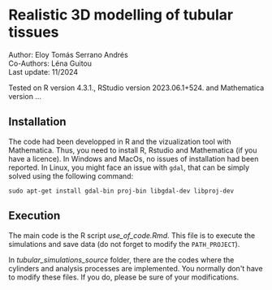 
# Realistic 3D modelling of tubular tissues #

Author: Eloy Tomás Serrano Andrés \
Co-Authors: Léna Guitou \
Last update: 11/2024

Tested on R version 4.3.1., RStudio version 2023.06.1+524. and Mathematica version ...


## Installation ##

The code had been developped in R and the vizualization tool with Mathematica. Thus, you need to install R, Rstudio and Mathematica (if you have a licence). In Windows and MacOs, no issues of installation had been reported. In Linux, you might face an issue with ``` gdal ```, that can be simply solved using the following command:

``` sudo apt-get install gdal-bin proj-bin libgdal-dev libproj-dev ```


## Execution ##

The main code is the R script *use_of_code.Rmd*. This file is to execute the simulations and save data (do not forget to modify the ```PATH_PROJECT```).  

In *tubular_simulations_source* folder, there are the codes where the cylinders and analysis processes are implemented. You normally don't have to modify these files. If you do, please be sure of your modifications. 

